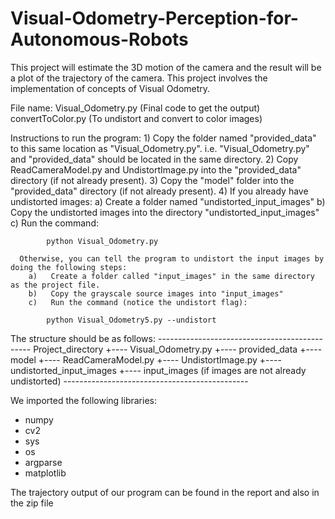 # Visual-Odometry-Perception-for-Autonomous-Robots
This project will estimate the 3D motion of the camera and the result will be a plot of the trajectory of the camera. This project involves the implementation of concepts of Visual Odometry.

File name: Visual_Odometry.py (Final code to get the output)
	         convertToColor.py (To undistort and convert to color images)

Instructions to run the program:
    1) Copy the folder named "provided_data" to this same location as "Visual_Odometry.py".
        i.e. "Visual_Odometry.py" and "provided_data" should be located in the same directory.
    2) Copy ReadCameraModel.py and UndistortImage.py into the "provided_data" directory (if not already present).
    3) Copy the "model" folder into the "provided_data" directory (if not already present).
    4) If you already have undistorted images:
        a)   Create a folder named "undistorted_input_images"
        b)   Copy the undistorted images into the directory "undistorted_input_images"
        c)   Run the command:

            python Visual_Odometry.py

      Otherwise, you can tell the program to undistort the input images by doing the following steps:
        a)   Create a folder called "input_images" in the same directory as the project file.
        b)   Copy the grayscale source images into "input_images"
        c)   Run the command (notice the undistort flag):

            python Visual_Odometry5.py --undistort

The structure should be as follows:
    ----------------------------------------------
    Project_directory
    +---- Visual_Odometry.py
    +---- provided_data
          +---- model
          +---- ReadCameraModel.py
          +---- UndistortImage.py
    +---- undistorted_input_images
    +---- input_images (if images are not already undistorted)
    ----------------------------------------------


We imported the following libraries:
* numpy
* cv2
* sys
* os
* argparse
* matplotlib

The trajectory output of our program can be found in the report and also in the zip file

